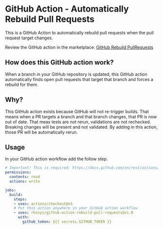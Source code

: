 # GitHub Action - Automatically Rebuild Pull Requests
This is a GitHub Action to automatically rebuild pull requests when the pull request target changes.

Review the GitHub action in the marketplace: [GitHub Rebuild PullRequests](https://github.com/marketplace/actions/github-rebuild-pull-requests)

## How does this GitHub action work?
When a branch in your GitHub repository is updated, this GitHub action automatically finds open pull requests that target that branch and forces a rebuild for them.

## Why?
This GitHub action exists because GitHub will not re-trigger builds. That means when a PR targets a branch and that branch changes, that PR is now out of date. That meas tests are not rerun, validations are not rechecked. Breaking changes will be present and not validated. By adding in this action, those PR will be automatically rerun.

## Usage
In your GitHub action workflow add the follow step.

```yaml
# Important! This is required: https://docs.github.com/en/rest/actions/workflow-jobs?apiVersion=2022-11-28
permissions:
  contents: read
  actions: write

jobs:
  build:
    steps:
    - uses: actions/checkout@v3
    # Put this action anywhere in your GitHub action workflow
    - uses: rhosys/github-action-rebuild-pull-requests@v1.0
      with:
        github_token: ${{ secrets.GITHUB_TOKEN }}
```
